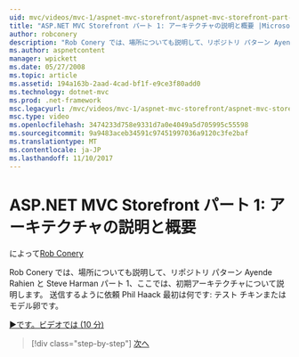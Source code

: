 ```yaml
---
uid: mvc/videos/mvc-1/aspnet-mvc-storefront/aspnet-mvc-storefront-part-1-architectural-discussion-and-overview
title: "ASP.NET MVC Storefront パート 1: アーキテクチャの説明と概要 |Microsoft ドキュメント"
author: robconery
description: "Rob Conery では、場所についても説明して、リポジトリ パターン Ayende Rahien と Steve Harman パート 1、ここでは、初期アーキテクチャについて説明します。 彼は、Phil も確認しています."
ms.author: aspnetcontent
manager: wpickett
ms.date: 05/27/2008
ms.topic: article
ms.assetid: 194a163b-2aad-4cad-bf1f-e9ce3f80add0
ms.technology: dotnet-mvc
ms.prod: .net-framework
msc.legacyurl: /mvc/videos/mvc-1/aspnet-mvc-storefront/aspnet-mvc-storefront-part-1-architectural-discussion-and-overview
msc.type: video
ms.openlocfilehash: 3474233d758e9331d7a0e4049a5d705995c55598
ms.sourcegitcommit: 9a9483aceb34591c97451997036a9120c3fe2baf
ms.translationtype: MT
ms.contentlocale: ja-JP
ms.lasthandoff: 11/10/2017
---
```

<a name="aspnet-mvc-storefront-part-1-architectural-discussion-and-overview"></a>ASP.NET MVC Storefront パート 1: アーキテクチャの説明と概要
====================
によって[Rob Conery](https://github.com/robconery)

Rob Conery では、場所についても説明して、リポジトリ パターン Ayende Rahien と Steve Harman パート 1、ここでは、初期アーキテクチャについて説明します。 送信するように依頼 Phil Haack 最初は何です: テスト チキンまたはモデル卵です。

[&#9654;です。ビデオでは (10 分)](https://channel9.msdn.com/Blogs/ASP-NET-Site-Videos/aspnet-mvc-storefront-part-1-architectural-discussion-and-overview)

>[!div class="step-by-step"]
[次へ](aspnet-mvc-storefront-part-2-the-repository-pattern.md)
